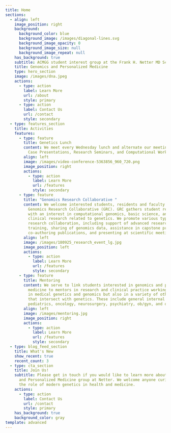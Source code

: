 ```yaml
---
title: Home
sections:
  - align: left
    image_position: right
    background:
      background_color: blue
      background_image: /images/diagonal-lines.svg
      background_image_opacity: 0
      background_image_size: null
      background_image_repeat: null
    has_background: true
    subtitle: ACMGG student interest group at the Frank H. Netter MD School of Medicine
    title: Genomics and Personalized Medicine
    type: hero_section
    image: /images/dna.jpeg
    actions:
      - type: action
        label: Learn More
        url: /about
        style: primary
      - type: action
        label: Contact Us
        url: /contact
        style: secondary
  - type: features_section
    title: Activities
    features:
      - type: feature
        title: Genetics Lunch
        content: We meet every Wednesday lunch and alternate our meeting format between
          Case Presentations, Research Seminars, and Computational Workshops.
        align: left
        image: /images/video-conference-5363856_960_720.png
        image_position: right
        actions:
          - type: action
            label: Learn More
            url: /features
            style: secondary
      - type: feature
        title: "Genomics Research Collaborative "
        content: We welcome interested students, residents and faculty to join our
          Genomics Research Collaborative (GRC). GRC gathers student researchers
          with an interest in computational genomics, basic science, and
          clinical research related to genetics. We promote various types of
          research collaboration, including support of advanced research
          training, sharing of genomics data, assistance in capstone projects,
          co-authoring publications, and presenting at scientific meetings.
        align: left
        image: /images/180925_research_event_lg.jpg
        image_position: left
        actions:
          - type: action
            label: Learn More
            url: /features
            style: secondary
      - type: feature
        title: Mentoring
        content: We serve to link students interested in genomics and personalized
          medicine to mentors in research and clinical practice working not only
          in medical genetics and genomics but also in a variety of other fields
          that intersect with genetics. These include general internal medicine,
          pediatrics, oncology, neurosurgery, psychiatry, ob/gyn, and others.
        align: left
        image: /images/mentoring.jpg
        image_position: right
        actions:
          - type: action
            label: Learn More
            url: /features
            style: secondary
  - type: blog_feed_section
    title: What's New
    show_recent: true
    recent_count: 3
  - type: cta_section
    title: Join Us!
    subtitle: Please get in touch if you would like to learn more about the Genomics
      and Personalized Medicine group at Netter. We welcome anyone curious about
      the role of modern genetics in health and medicine.
    actions:
      - type: action
        label: Contact Us
        url: /contact
        style: primary
    has_background: true
    background_color: gray
template: advanced
---
```

